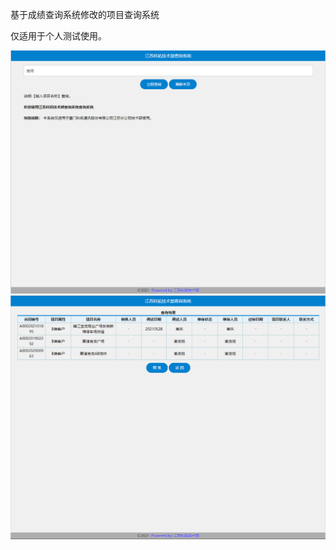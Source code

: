 基于成绩查询系统修改的项目查询系统

仅适用于个人测试使用。

![](https://github.com/vip-weizhen/QueryForJsb/raw/main/1.png)
![](https://github.com/vip-weizhen/QueryForJsb/raw/main/2.png)
